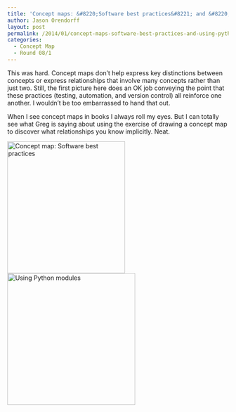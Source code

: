 ```yaml
---
title: 'Concept maps: &#8220;Software best practices&#8221; and &#8220;Using Python modules&#8221;'
author: Jason Orendorff
layout: post
permalink: /2014/01/concept-maps-software-best-practices-and-using-python-modules/
categories:
  - Concept Map
  - Round 08/1
---
```

This was hard. Concept maps don&#8217;t help express key distinctions between concepts or express relationships that involve many concepts rather than just two. Still, the first picture here does an OK job conveying the point that these practices (testing, automation, and version control) all reinforce one another. I wouldn&#8217;t be too embarrassed to hand that out.

When I see concept maps in books I always roll my eyes. But I can totally see what Greg is saying about using the exercise of drawing a concept map to discover what relationships you know implicitly. Neat.

<div>
  <a href="http://teaching.software-carpentry.org/wp-content/uploads/2014/01/Photo-on-1-21-14-at-2.11-PM.jpg"><img class="alignnone size-medium wp-image-5547" alt="Concept map: Software best practices" src="http://teaching.software-carpentry.org/wp-content/uploads/2014/01/Photo-on-1-21-14-at-2.11-PM-268x300.jpg" width="268" height="300" /></a>
</div>

<div>
  <a href="http://teaching.software-carpentry.org/wp-content/uploads/2014/01/Photo-on-1-21-14-at-2.13-PM.jpg"><img class="alignnone size-medium wp-image-5548" alt="Using Python modules" src="http://teaching.software-carpentry.org/wp-content/uploads/2014/01/Photo-on-1-21-14-at-2.13-PM-291x300.jpg" width="291" height="300" /></a>
</div>
